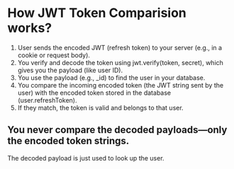 # How JWT Token Comparision works?

1. User sends the encoded JWT (refresh token) to your server (e.g., in a cookie or request body).
2. You verify and decode the token using jwt.verify(token, secret), which gives you the payload (like user ID).
3. You use the payload (e.g., _id) to find the user in your database.
4. You compare the incoming encoded token (the JWT string sent by the user) with the encoded token stored in the database (user.refreshToken).
5. If they match, the token is valid and belongs to that user.

## You never compare the decoded payloads—only the encoded token strings.
The decoded payload is just used to look up the user.